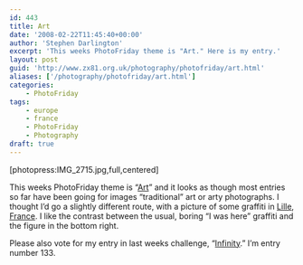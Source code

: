 ```yaml
---
id: 443
title: Art
date: '2008-02-22T11:45:40+00:00'
author: 'Stephen Darlington'
excerpt: 'This weeks PhotoFriday theme is "Art." Here is my entry.'
layout: post
guid: 'http://www.zx81.org.uk/photography/photofriday/art.html'
aliases: ['/photography/photofriday/art.html']
categories:
    - PhotoFriday
tags:
    - europe
    - france
    - PhotoFriday
    - Photography
draft: true
---
```


\[photopress:IMG\_2715.jpg,full,centered\]

This weeks PhotoFriday theme is “[Art](http://www.photofriday.com/archives/challenge/000748.php)” and it looks as though most entries so far have been going for images “traditional” art or arty photographs. I thought I’d go a slightly different route, with a picture of some graffiti in [Lille](/travel/lille-2006.html), [France](/travel/alps-to-riviera-france-2005.html). I like the contrast between the usual, boring “I was here” graffiti and the figure in the bottom right.

Please also vote for my entry in last weeks challenge, “[Infinity](http://www.photofriday.com/linkviewer.php?id=746).” I’m entry number 133.